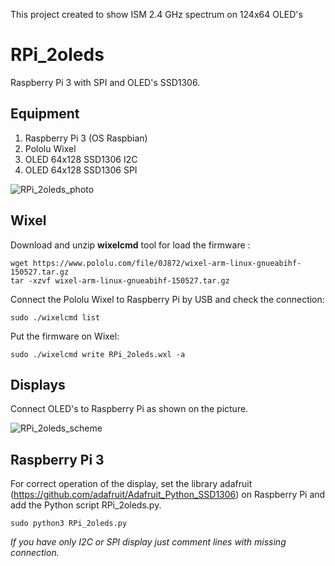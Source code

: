 This project created to show ISM 2.4 GHz spectrum on 124x64 OLED's

# RPi_2oleds

Raspberry Pi 3 with SPI and  OLED's SSD1306.

## Equipment

1. Raspberry Pi 3 (OS Raspbian)
2. Pololu Wixel
3. OLED 64x128 SSD1306 I2C
4. OLED 64x128 SSD1306 SPI

![RPi_2oleds_photo](https://github.com/Oestoidea/oled-spectrum-analizer/blob/master/RPi_2oleds/pics/RPi_2oleds.png)

## Wixel

Download and unzip __wixelcmd__ tool for load the firmware :

```
wget https://www.pololu.com/file/0J872/wixel-arm-linux-gnueabihf-150527.tar.gz
tar -xzvf wixel-arm-linux-gnueabihf-150527.tar.gz
```

Сonnect the Pololu Wixel to Raspberry Pi by USB and check the connection:

```
sudo ./wixelcmd list
```

Put the firmware on Wixel:

```
sudo ./wixelcmd write RPi_2oleds.wxl -a
```

## Displays

Connect OLED's to Raspberry Pi as shown on the picture.

![RPi_2oleds_scheme](https://github.com/Oestoidea/oled-spectrum-analizer/blob/master/RPi_2oleds/fritzing-scheme/RPi_2oleds_bb.png)

## Raspberry Pi 3

For correct operation of the display, set the library adafruit (https://github.com/adafruit/Adafruit_Python_SSD1306) on Raspberry Pi and add the Python script RPi_2oleds.py.

```
sudo python3 RPi_2oleds.py
```

_If you have only I2C or SPI display just comment lines with missing connection._
